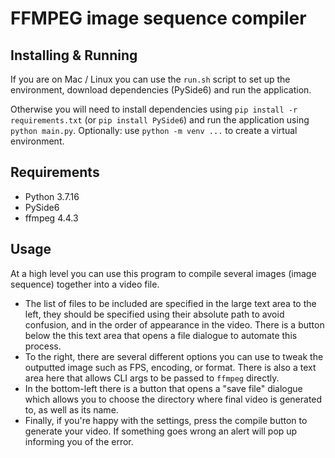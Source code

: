 # FFMPEG image sequence compiler

## Installing & Running

If you are on Mac / Linux you can use the `run.sh` script to set up the environment, download dependencies (PySide6) and run the application.

Otherwise you will need to install dependencies using `pip install -r requirements.txt` (or `pip install PySide6`) and run the application using `python main.py`. Optionally: use `python -m venv ...` to create a virtual environment.

## Requirements

- Python 3.7.16
- PySide6
- ffmpeg 4.4.3

## Usage

At a high level you can use this program to compile several images (image sequence) together into a video file.

- The list of files to be included are specified in the large text area to the left, they should be specified using their absolute path to avoid confusion, and in the order of appearance in the video. There is a button below the this text area that opens a file dialogue to automate this process.
- To the right, there are several different options you can use to tweak the outputted image such as FPS, encoding, or format. There is also a text area here that allows CLI args to be passed to `ffmpeg` directly.
- In the bottom-left there is a button that opens a "save file" dialogue which allows you to choose the directory where final video is generated to, as well as its name.
- Finally, if you're happy with the settings, press the compile button to generate your video. If something goes wrong an alert will pop up informing you of the error.
